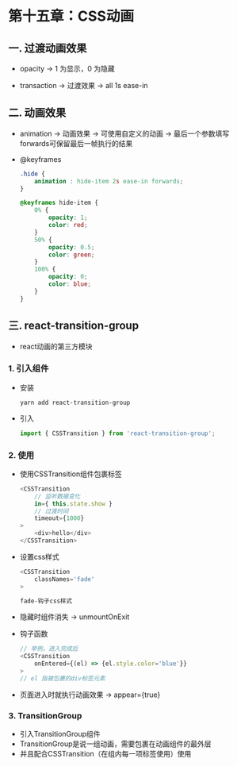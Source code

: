 # 第十五章：CSS动画

## 一. 过渡动画效果
* opacity -> 1 为显示，0 为隐藏

* transaction -> 过渡效果 -> all 1s ease-in

## 二. 动画效果
* animation -> 动画效果 -> 可使用自定义的动画 -> 最后一个参数填写forwards可保留最后一帧执行的结果

* @keyframes
    ```css
    .hide {
        animation : hide-item 2s ease-in forwards;
    }
    
    @keyframes hide-item {
        0% {
            opacity: 1;
            color: red;
        }
        50% {
            opacity: 0.5;
            color: green;
        }
        100% {
            opacity: 0;
            color: blue;
        }
    }
    ```

## 三. react-transition-group
* react动画的第三方模块

### 1. 引入组件
* 安装
    ```shell
    yarn add react-transition-group
    ```
* 引入
    ```javascript
    import { CSSTransition } from 'react-transition-group';
    ```

### 2. 使用

* 使用CSSTransition组件包裹标签
    ```javascript
    <CSSTransition
        // 监听数据变化
        in={ this.state.show }
        // 过渡时间
        timeout={1000}
    >
        <div>hello</div>
    </CSSTransition>
    ```
* 设置css样式
    ```javascript
    <CSSTransition
        classNames='fade'
    >
    ```
    ```css
    fade-钩子css样式
    ```
    
* 隐藏时组件消失 -> unmountOnExit

* 钩子函数
    ```javascript
    // 举例，进入完成后
    <CSSTransition
        onEntered={(el) => {el.style.color='blue'}}
    >
    // el 指被包裹的div标签元素
    ```

* 页面进入时就执行动画效果 -> appear={true}

### 3. TransitionGroup
* 引入TransitionGroup组件
* TransitionGroup是说一组动画，需要包裹在动画组件的最外层
* 并且配合CSSTransition（在组内每一项标签使用）使用



<comment/>
<ad/>